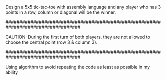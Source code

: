Design a 5x5 tic-tac-toe with assembly language and any player who has 3 points in a row, column or diagonal will be the winner.

###################################################################################

CAUTION: During the first turn of both players, they are not allowed to choose the central point (row 3 & column 3).

###################################################################################

Using algorithm to avoid repeating the code as least as possible in my ability
